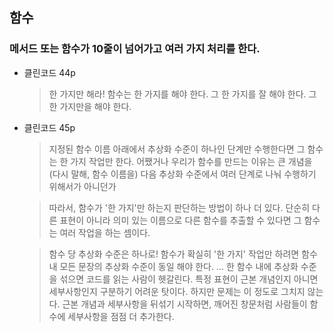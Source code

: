 ## 함수

### 메서드 또는 함수가 10줄이 넘어가고 여러 가지 처리를 한다.
- 클린코드 44p
    > 한 가지만 해라!
      함수는 한 가지를 해야 한다. 그 한 가지를 잘 해야 한다. 그 한 가지만을 해야 한다.
- 클린코드 45p
    > 지정된 함수 이름 아래에서 추상화 수준이 하나인 단계만 수행한다면 그 함수는 한 가지 작업만 한다.
      어쨌거나 우리가 함수를 만드는 이유는 큰 개념을 (다시 말해, 함수 이름을) 다음 추상화 수준에서 여러 단계로 나눠 수행하기 위해서가 아니던가

    > 따라서, 함수가 '한 가지'만 하는지 판단하는 방법이 하나 더 있다.
      단순히 다른 표현이 아니라 의미 있는 이름으로 다른 함수를 추출할 수 있다면 그 함수는 여러 작업을 하는 셈이다.

    > 함수 당 추상화 수준은 하나로!
      함수가 확실히 '한 가지' 작업만 하려면 함수 내 모든 문장의 추상화 수준이 동일 해야 한다.
      ...
      한 함수 내에 추상화 수준을 섞으면 코드를 읽는 사람이 헷갈린다.
      특정 표현이 근본 개념인지 아니면 세부사항인지 구분하기 어려운 탓이다.
      하지만 문제는 이 정도로 그치지 않는다.
      근본 개념과 세부사항을 뒤섞기 시작하면, 깨어진 창문처럼 사람들이 함수에 세부사항을 점점 더 추가한다.

